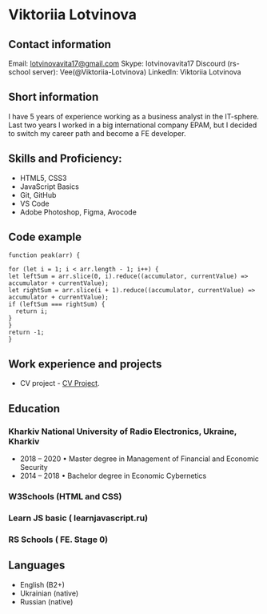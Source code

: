 # Viktoriia Lotvinova

## Contact information
Email: lotvinovavita17@gmail.com
Skype: lotvinovavita17
Discourd (rs-school server): Vee(@Viktoriia-Lotvinova)
LinkedIn: Viktoriia Lotvinova

## Short information
I have 5 years of experience working as a business analyst in the IT-sphere. Last two years I worked in a big international company EPAM, but I decided to switch my career path and become a FE developer.

## Skills and Proficiency:
- HTML5, CSS3
- JavaScript Basics
- Git, GitHub
- VS Code
- Adobe Photoshop, Figma, Avocode

## Code example
    function peak(arr) {

    for (let i = 1; i < arr.length - 1; i++) {
    let leftSum = arr.slice(0, i).reduce((accumulator, currentValue) => accumulator + currentValue);
    let rightSum = arr.slice(i + 1).reduce((accumulator, currentValue) => accumulator + currentValue);
    if (leftSum === rightSum) {
      return i;
    }
    }
    return -1;  
    }

## Work experience and projects
- CV project - [CV Project](https://github.com/Viktoriia-Lotvinova/rsschool-cv).

## Education
### Kharkiv National University of Radio Electronics, Ukraine, Kharkiv
- 2018 – 2020 • Master degree in Management of Financial and
Economic Security
- 2014 – 2018 • Bachelor degree in Economic Cybernetics
### W3Schools (HTML and CSS)
### Learn JS basic ( learnjavascript.ru)
### RS Schools ( FE. Stage 0)

## Languages
- English (B2+)
- Ukrainian (native)
- Russian (native)